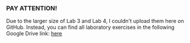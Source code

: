 <h3>PAY ATTENTION!</h3>
Due to the larger size of Lab 3 and Lab 4, I couldn't upload them here on GitHub. Instead, you can find all laboratory exercises in the following Google Drive link:
<a href="https://drive.google.com/drive/u/0/folders/14JipmDI36VRExe64Nlqs79rZ-jxp4Jcf" target="_blank"> here</a>

